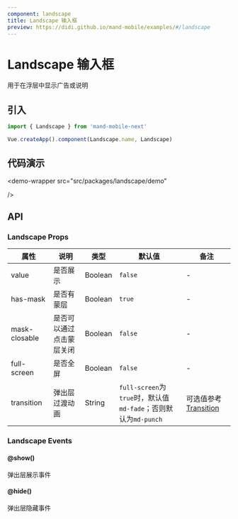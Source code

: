 ```yaml
---
component: landscape
title: Landscape 输入框
preview: https://didi.github.io/mand-mobile/examples/#/landscape
---
```


# Landscape 输入框

用于在浮层中显示广告或说明

## 引入

```javascript
import { Landscape } from 'mand-mobile-next'

Vue.createApp().component(Landscape.name, Landscape)
```

## 代码演示

<demo-wrapper
  src="src/packages/landscape/demo"
  
/>



## API

### Landscape Props
|属性 | 说明 | 类型 | 默认值| 备注 |
|----|-----|------|------|-----|
|value|是否展示|Boolean|`false`| - |
|has-mask|是否有蒙层|Boolean|`true`| - |
|mask-closable|是否可以通过点击蒙层关闭|Boolean|`false`| - |
|full-screen|是否全屏|Boolean|`false`| - |
|transition|弹出层过渡动画|String|`full-screen`为`true`时，默认值`md-fade`；否则默认为`md-punch`| 可选值参考[Transition](https://didi.github.io/mand-mobile/#/zh-CN/docs/components/feedback/transition?anchor=API) |

### Landscape Events

#### @show()
弹出层展示事件

#### @hide()
弹出层隐藏事件
